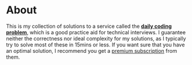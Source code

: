 # About
This is my collection of solutions to a service called the [**daily coding problem**](https://www.dailycodingproblem.com/), which is a good practice aid for technical interviews. I guarantee neither the correctness nor ideal complexity for my solutions, as I typically try to solve most of these in 15mins or less. If you want sure that you have an optimal solution, I recommend you get a [premium subscription](https://www.dailycodingproblem.com/subscribe?) from them.
